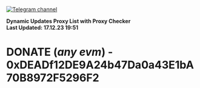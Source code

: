 [![Telegram channel](https://img.shields.io/endpoint?url=https://runkit.io/damiankrawczyk/telegram-badge/branches/master?url=https://t.me/n4z4v0d)](https://t.me/n4z4v0d) 

**Dynamic Updates Proxy List with Proxy Checker**  
**Last Updated: 17.12.23 19:51**

# DONATE (_any evm_) - 0xDEADf12DE9A24b47Da0a43E1bA70B8972F5296F2
